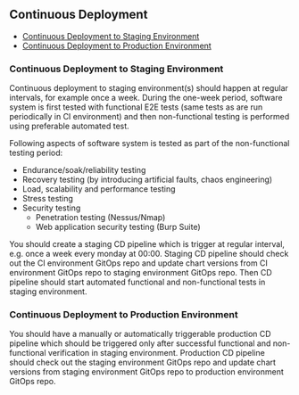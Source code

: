 ## Continuous Deployment

- [Continuous Deployment to Staging Environment](#cdstaging)
- [Continuous Deployment to Production Environment](#cdproduction)

### <a name="cdstaging"></a> Continuous Deployment to Staging Environment
Continuous deployment to staging environment(s) should happen at regular intervals, for example
once a week. During the one-week period, software system is first tested with functional E2E tests (same tests
as are run periodically in CI environment) and then non-functional testing is performed using preferable automated
test.

Following aspects of software system is tested as part of the non-functional testing period:
- Endurance/soak/reliability testing
- Recovery testing (by introducing artificial faults, chaos engineering)
- Load, scalability and performance testing
- Stress testing
- Security testing
  - Penetration testing (Nessus/Nmap)
  - Web application security testing (Burp Suite)

You should create a staging CD pipeline which is trigger at regular interval, e.g. once a week
every monday at 00:00. Staging CD pipeline should check out the CI environment GitOps repo and 
update chart versions from CI environment GitOps repo to staging environment GitOps repo.
Then CD pipeline should start automated functional and non-functional tests in staging environment.

### <a name="cdproduction"></a> Continuous Deployment to Production Environment
You should have a manually or automatically triggerable production CD pipeline which should be 
triggered only after successful functional and non-functional verification in staging environment.
Production CD pipeline should check out the staging environment GitOps repo and update chart versions
from staging environment GitOps repo to production environment GitOps repo.


